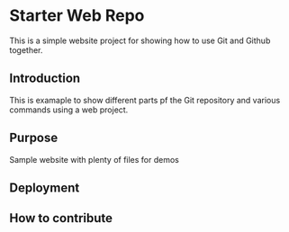 # Starter Web Repo
This is a simple website project for showing how to use Git and Github together.
## Introduction

This is examaple to show different parts pf the Git repository and various commands using a web project.

## Purpose

Sample website with plenty of files for demos
## Deployment 
## How to contribute